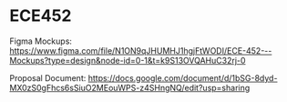 # ECE452

Figma Mockups: https://www.figma.com/file/N1ON9qJHUMHJ1hgjFtWODI/ECE-452---Mockups?type=design&node-id=0-1&t=k9S13OVQAHuC32rj-0

Proposal Document: https://docs.google.com/document/d/1bSG-8dyd-MX0zS0gFhcs6sSiuO2MEouWPS-z4SHngNQ/edit?usp=sharing
